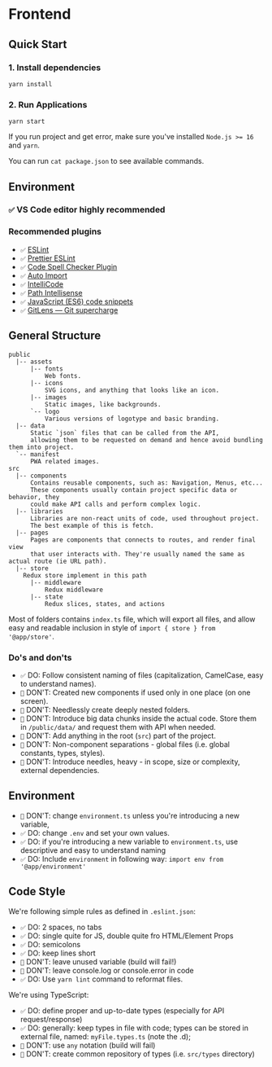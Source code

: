 # Frontend

## Quick Start

### 1. Install dependencies

```
yarn install
```

### 2. Run Applications

```
yarn start
```

If you run project and get error, make sure you've installed `Node.js >= 16` and `yarn`.

You can run `cat package.json` to see available commands.

## Environment

### `✅` VS Code editor highly recommended

### Recommended plugins

- `✅` [ESLint](https://marketplace.visualstudio.com/items?itemName=dbaeumer.vscode-eslint)
- `✅` [Prettier ESLint](https://marketplace.visualstudio.com/items?itemName=rvest.vs-code-prettier-eslint)
- `✅` [Code Spell Checker Plugin](https://marketplace.visualstudio.com/items?itemName=streetsidesoftware.code-spell-checker)
- `✅` [Auto Import](https://marketplace.visualstudio.com/items?itemName=steoates.autoimport)
- `✅` [IntelliCode](https://marketplace.visualstudio.com/items?itemName=VisualStudioExptTeam.vscodeintellicode)
- `✅` [Path Intellisense](https://marketplace.visualstudio.com/items?itemName=christian-kohler.path-intellisense)
- `✅` [JavaScript (ES6) code snippets](https://marketplace.visualstudio.com/items?itemName=xabikos.JavaScriptSnippets)
- `✅` [GitLens — Git supercharge](https://marketplace.visualstudio.com/items?itemName=eamodio.gitlens)

## General Structure

```
public
  |-- assets
      |-- fonts
          Web fonts.
      |-- icons
          SVG icons, and anything that looks like an icon.
      |-- images
          Static images, like backgrounds.
      `-- logo
          Various versions of logotype and basic branding.
  |-- data
      Static `json` files that can be called from the API,
      allowing them to be requested on demand and hence avoid bundling them into project.
  `-- manifest
      PWA related images.
src
  |-- components
      Contains reusable components, such as: Navigation, Menus, etc...
      These components usually contain project specific data or behavior, they
      could make API calls and perform complex logic.
  |-- libraries
      Libraries are non-react units of code, used throughout project.
      The best example of this is fetch.
  |-- pages
      Pages are components that connects to routes, and render final view
      that user interacts with. They're usually named the same as actual route (ie URL path).
  |-- store
    Redux store implement in this path
      |-- middleware
          Redux middleware
      |-- state
          Redux slices, states, and actions
```

Most of folders contains `index.ts` file, which will export all files, and allow easy and readable inclusion in style of
`import { store } from '@app/store'`.

### Do's and don'ts

- `✅` DO: Follow consistent naming of files (capitalization, CamelCase, easy to understand names).
- `🔴` DON'T: Created new components if used only in one place (on one screen).
- `🔴` DON'T: Needlessly create deeply nested folders.
- `🔴` DON'T: Introduce big data chunks inside the actual code. Store them in `/public/data/` and request them with API when needed.
- `🔴` DON'T: Add anything in the root (`src`) part of the project.
- `🔴` DON'T: Non-component separations - global files (i.e. global constants, types, styles).
- `🔴` DON'T: Introduce needles, heavy - in scope, size or complexity, external dependencies.

## Environment

- `🔴` DON'T: change `environment.ts` unless you're introducing a new variable,
- `✅` DO: change `.env` and set your own values.
- `✅` DO: if you're introducing a new variable to `environment.ts`, use descriptive and easy to understand naming
- `✅` DO: Include `environment` in following way: `import env from '@app/environment'`


## Code Style

We're following simple rules as defined in `.eslint.json`:

- `✅` DO: 2 spaces, no tabs
- `✅` DO: single quite for JS, double quite fro HTML/Element Props
- `✅` DO: semicolons
- `✅` DO: keep lines short
- `🔴` DON'T: leave unused variable (build will fail!)
- `🔴` DON'T: leave console.log or console.error in code
- `✅` DO: Use ` yarn lint ` command to reformat files. 
  
We're using TypeScript:

- `✅` DO: define proper and up-to-date types (especially for API request/response)
- `✅` DO: generally: keep types in file with code; types can be stored in external file, named: `myFile.types.ts` (note the .d);
- `🔴` DON'T: use `any` notation (build will fail)
- `🔴` DON'T: create common repository of types (i.e. `src/types` directory)
